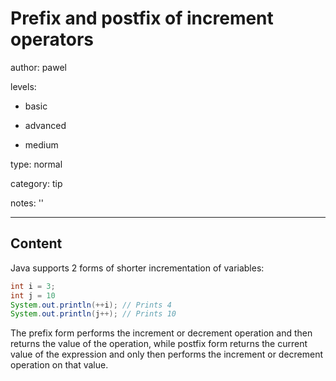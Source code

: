 # Prefix and postfix of increment operators
author: pawel

levels:

  - basic

  - advanced

  - medium

type: normal

category: tip

notes: ''

---
## Content

Java supports 2 forms of shorter incrementation of variables:

```java
int i = 3;
int j = 10
System.out.println(++i); // Prints 4
System.out.println(j++); // Prints 10
```
The prefix form performs the increment or decrement operation and then returns the value of the operation, while postfix form returns the current value of the expression and only then performs the increment or decrement operation on that value.